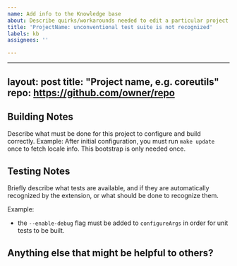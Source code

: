 ```yaml
---
name: Add info to the Knowledge base
about: Describe quirks/workarounds needed to edit a particular project
title: 'ProjectName: unconventional test suite is not recognized'
labels: kb
assignees: ''

---
```


---
layout: post
title:  "Project name, e.g. coreutils"
repo: https://github.com/owner/repo
---

## Building Notes

Describe what must be done for this project to configure and build correctly.
Example:
   After initial configuration, you must run `make update` once to fetch locale info. This bootstrap is only needed once.

## Testing Notes

Briefly describe what tests are available, and if they are automatically recognized by the extension, or what should be done to recognize them.

Example:
  - the `--enable-debug` flag must be added to `configureArgs` in order for unit tests to be built.

## Anything else that might be helpful to others?
